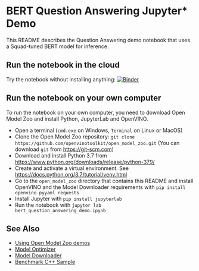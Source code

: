 # BERT Question Answering Jupyter\* Demo

This README describes the Question Answering demo notebook that uses a Squad-tuned BERT model for inference.

## Run the notebook in the cloud

Try the notebook without installing anything: [![Binder](https://mybinder.org/badge_logo.svg)](https://mybinder.org/v2/gh/helena-intel/open_model_zoo/bert-qa-notebook?filepath=demos%2Fbert_question_answering_demo%2Fpython%2Fnotebook%2Fbert_question_answering_demo.ipynb)


## Run the notebook on your own computer

To run the notebook on your own computer, you need to download Open Model Zoo and install Python, JupyterLab and OpenVINO.

* Open a terminal (`cmd.exe` on Windows, `Terminal` on Linux or MacOS)
* Clone the Open Model Zoo repository: `git clone https://github.com/openvinotoolkit/open_model_zoo.git` (You can download `git` from https://git-scm.com)
* Download and install Python 3.7 from https://www.python.org/downloads/release/python-379/
* Create and activate a virtual environment. See https://docs.python.org/3.7/tutorial/venv.html
* Go to the `open_model_zoo` directory that contains this README and install OpenVINO and the Model Downloader requirements with `pip install openvino pyyaml requests`
* Install Jupyter with `pip install jupyterlab`
* Run the notebook with `jupyter lab bert_question_answering_demo.ipynb`

## See Also

* [Using Open Model Zoo demos](../../../README.md)
* [Model Optimizer](https://docs.openvinotoolkit.org/latest/_docs_MO_DG_Deep_Learning_Model_Optimizer_DevGuide.html)
* [Model Downloader](../../../../tools/downloader/README.md)
* [Benchmark C++ Sample](https://docs.openvinotoolkit.org/latest/_inference_engine_samples_benchmark_app_README.html)
